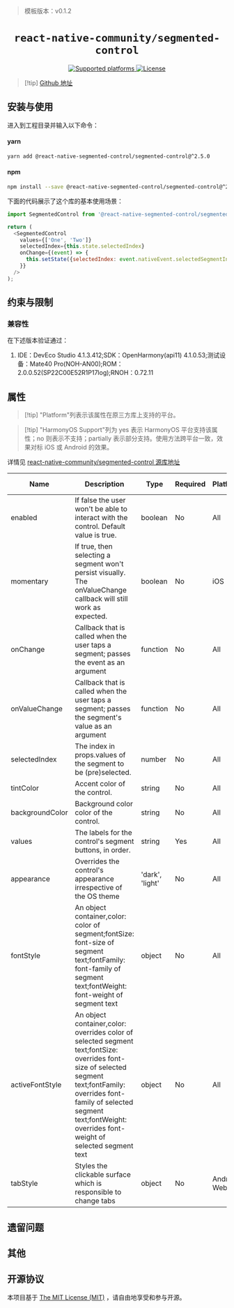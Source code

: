 > 模板版本：v0.1.2

<p align="center">
  <h1 align="center"> <code>react-native-community/segmented-control</code> </h1>
</p>
<p align="center">
    <a href="https://github.com/react-native-segmented-control/segmented-control">
        <img src="https://img.shields.io/badge/platforms-android%20|%20ios%20|%20web%20|%20harmony%20-lightgrey.svg" alt="Supported platforms" />
    </a>
    <a href="https://github.com/react-native-segmented-control/segmented-control/blob/master/LICENSE">
        <img src="https://img.shields.io/badge/license-MIT-green.svg" alt="License" />
    </a>
</p>

> [!tip] [Github 地址](https://github.com/react-native-segmented-control/segmented-control)

## 安装与使用

进入到工程目录并输入以下命令：

#### **yarn**

```bash
yarn add @react-native-segmented-control/segmented-control@^2.5.0
```

<!-- tabs:start -->

#### **npm**

```bash
npm install --save @react-native-segmented-control/segmented-control@^2.5.0
```

<!-- tabs:end -->

下面的代码展示了这个库的基本使用场景：

```js
import SegmentedControl from '@react-native-segmented-control/segmented-control';

return (
  <SegmentedControl
    values={['One', 'Two']}
    selectedIndex={this.state.selectedIndex}
    onChange={(event) => {
      this.setState({selectedIndex: event.nativeEvent.selectedSegmentIndex});
    }}
  />
);
```

## 约束与限制

### 兼容性

在下述版本验证通过：

1. IDE：DevEco Studio 4.1.3.412;SDK：OpenHarmony(api11) 4.1.0.53;测试设备：Mate40 Pro(NOH-AN00);ROM：2.0.0.52(SP22C00E52R1P17log);RNOH：0.72.11

## 属性

> [!tip] "Platform"列表示该属性在原三方库上支持的平台。

> [!tip] "HarmonyOS Support"列为 yes 表示 HarmonyOS 平台支持该属性；no 则表示不支持；partially 表示部分支持。使用方法跨平台一致，效果对标 iOS 或 Android 的效果。

详情见 [react-native-community/segmented-control 源库地址](https://github.com/react-native-segmented-control/segmented-control)

| Name | Description | Type | Required | Platform | HarmonyOS Support | Notes |
| ---------|------- | ------------- | -------- | -------- | -------- |-------- |
| enabled     | If false the user won't be able to interact with the control. Default value is true. | boolean     | No       |All | Yes      |
| momentary               | If true, then selecting a segment won't persist visually. The onValueChange callback will still work as expected.| boolean          | No       |iOS        | No      | Android和HarmonyOS侧,效果一致，不生效，iOS侧有效果
| onChange      |Callback that is called when the user taps a segment; passes the event as an argument | function      | No       | All     | Yes      |
| onValueChange      | Callback that is called when the user taps a segment; passes the segment's value as an argument | function | No       |All        | Yes      |
| selectedIndex |The index in props.values of the segment to be (pre)selected. | number      | No       | All     | Yes      |
| tintColor         | Accent color of the control. | string      | No       |All   | Yes      |
| backgroundColor          |  Background color color of the control. | string      | No       | All   | Yes      |
| values     |  The labels for the control's segment buttons, in order.| string | Yes       | All      | Yes      |
| appearance | Overrides the control's appearance irrespective of the OS theme  | 'dark', 'light'       | No       | All      | Yes       |
| fontStyle         | An object container,color: color of segment;fontSize: font-size of segment text;fontFamily: font-family of segment text;fontWeight: font-weight of segment text| object      | No       | All      | Yes       | Android和HarmonyOS侧，fontFamily效果一致，均不生效
| activeFontStyle         | An object container,color: overrides color of selected segment text;fontSize: overrides font-size of selected segment text;fontFamily: overrides font-family of selected segment text;fontWeight: overrides font-weight of selected segment text| object      | No       | All    | Yes       |  Android和HarmonyOS侧，fontFamily效果一致，均不生效
| tabStyle         | Styles the clickable surface which is responsible to change tabs| object      | No       | Android, Web      | Yes       |

## 遗留问题

## 其他

## 开源协议

本项目基于 [The MIT License (MIT)](https://github.com/react-native-segmented-control/segmented-control/blob/master/LICENSE) ，请自由地享受和参与开源。
